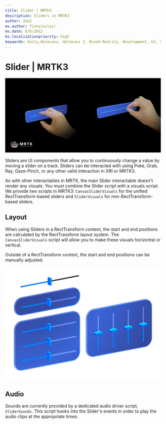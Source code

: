 ```yaml
---
title: Slider | MRTK3
description: Sliders in MRTK3
author: Zee2
ms.author: finnsinclair
ms.date: 6/6/2022
ms.localizationpriority: high
keywords: Unity,HoloLens, HoloLens 2, Mixed Reality, development, UI, Slider, PinchSlider
---
```


# Slider | MRTK3

![Slider example](../../../mrtk3-overview/images/UXBuildingBlocks/MRTK_UX_v3_Slider.png)

Sliders are UI components that allow you to continuously change a value by moving a slider on a track. Sliders can be interacted with using Poke, Grab, Ray, Gaze-Pinch, or any other valid interaction in XRI or MRTK3.

As with other interactables in MRTK, the main Slider interactable doesn't render any visuals. You must combine the Slider script with a visuals script. We provide two scripts in MRTK3: `CanvasSliderVisuals` for the unified RectTransform-based sliders and `SliderVisuals` for non-RectTransform-based sliders.

## Layout

When using Sliders in a RectTransform context, the start and end positions are calculated by the RectTransform layout system. The `CanvasSliderVisuals` script will allow you to make these visuals horizontal or vertical.

Outside of a RectTransform context, the start and end positions can be manually adjusted. 

![Example Slider Configuration](../../../mrtk3-overview/images/UXBuildingBlocks/MRTK_UX_v3_Slider_Overview.png)

## Audio

Sounds are currently provided by a dedicated audio driver script, `SliderSounds`. This script hooks into the Slider's events in order to play the audio clips at the appropriate times.